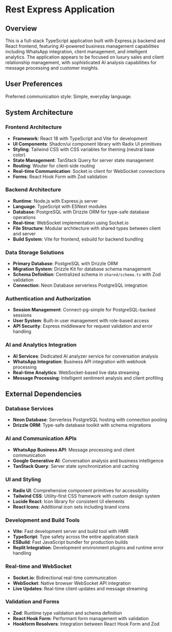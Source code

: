 # Rest Express Application

## Overview

This is a full-stack TypeScript application built with Express.js backend and React frontend, featuring AI-powered business management capabilities including WhatsApp integration, client management, and intelligent analytics. The application appears to be focused on luxury sales and client relationship management, with sophisticated AI analysis capabilities for message processing and customer insights.

## User Preferences

Preferred communication style: Simple, everyday language.

## System Architecture

### Frontend Architecture
- **Framework**: React 18 with TypeScript and Vite for development
- **UI Components**: Shadcn/ui component library with Radix UI primitives
- **Styling**: Tailwind CSS with CSS variables for theming (neutral base color)
- **State Management**: TanStack Query for server state management
- **Routing**: Wouter for client-side routing
- **Real-time Communication**: Socket.io client for WebSocket connections
- **Forms**: React Hook Form with Zod validation

### Backend Architecture
- **Runtime**: Node.js with Express.js server
- **Language**: TypeScript with ESNext modules
- **Database**: PostgreSQL with Drizzle ORM for type-safe database operations
- **Real-time**: WebSocket implementation using Socket.io
- **File Structure**: Modular architecture with shared types between client and server
- **Build System**: Vite for frontend, esbuild for backend bundling

### Data Storage Solutions
- **Primary Database**: PostgreSQL with Drizzle ORM
- **Migration System**: Drizzle Kit for database schema management
- **Schema Definition**: Centralized schema in `shared/schema.ts` with Zod validation
- **Connection**: Neon Database serverless PostgreSQL integration

### Authentication and Authorization
- **Session Management**: Connect-pg-simple for PostgreSQL-backed sessions
- **User System**: Built-in user management with role-based access
- **API Security**: Express middleware for request validation and error handling

### AI and Analytics Integration
- **AI Services**: Dedicated AI analyzer service for conversation analysis
- **WhatsApp Integration**: Business API integration with webhook processing
- **Real-time Analytics**: WebSocket-based live data streaming
- **Message Processing**: Intelligent sentiment analysis and client profiling

## External Dependencies

### Database Services
- **Neon Database**: Serverless PostgreSQL hosting with connection pooling
- **Drizzle ORM**: Type-safe database toolkit with schema migrations

### AI and Communication APIs
- **WhatsApp Business API**: Message processing and client communication
- **Google Generative AI**: Conversation analysis and business intelligence
- **TanStack Query**: Server state synchronization and caching

### UI and Styling
- **Radix UI**: Comprehensive component primitives for accessibility
- **Tailwind CSS**: Utility-first CSS framework with custom design system
- **Lucide React**: Icon library for consistent UI elements
- **React Icons**: Additional icon sets including brand icons

### Development and Build Tools
- **Vite**: Fast development server and build tool with HMR
- **TypeScript**: Type safety across the entire application stack
- **ESBuild**: Fast JavaScript bundler for production builds
- **Replit Integration**: Development environment plugins and runtime error handling

### Real-time and WebSocket
- **Socket.io**: Bidirectional real-time communication
- **WebSocket**: Native browser WebSocket API integration
- **Live Updates**: Real-time client updates and message streaming

### Validation and Forms
- **Zod**: Runtime type validation and schema definition
- **React Hook Form**: Performant form management with validation
- **Hookform Resolvers**: Integration between React Hook Form and Zod